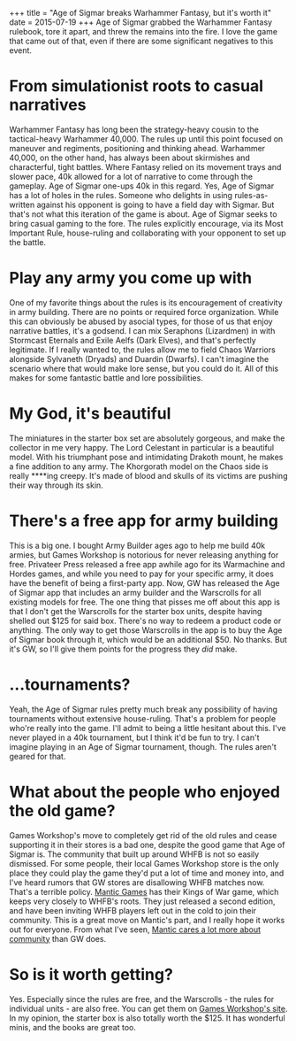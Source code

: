 +++
title = "Age of Sigmar breaks Warhammer Fantasy, but it's worth it"
date = 2015-07-19
+++
Age of Sigmar grabbed the Warhammer Fantasy rulebook, tore it apart, and threw the remains into the fire. I love the game that came out of that, even if there are some significant negatives to this event.

# From simulationist roots to casual narratives

Warhammer Fantasy has long been the strategy-heavy cousin to the tactical-heavy Warhammer 40,000. The rules up until this point focused on maneuver and regiments, positioning and thinking ahead. Warhammer 40,000, on the other hand, has always been about skirmishes and characterful, tight battles. Where Fantasy relied on its movement trays and slower pace, 40k allowed for a lot of narrative to come through the gameplay. Age of Sigmar one-ups 40k in this regard. Yes, Age of Sigmar has a lot of holes in the rules. Someone who delights in using rules-as-written against his opponent is going to have a field day with Sigmar. But that's not what this iteration of the game is about. Age of Sigmar seeks to bring casual gaming to the fore. The rules explicitly encourage, via its Most Important Rule, house-ruling and collaborating with your opponent to set up the battle.

# Play any army you come up with

One of my favorite things about the rules is its encouragement of creativity in army building. There are no points or required force organization. While this can obviously be abused by asocial types, for those of us that enjoy narrative battles, it's a godsend. I can mix Seraphons (Lizardmen) in with Stormcast Eternals and Exile Aelfs (Dark Elves), and that's perfectly legitimate. If I really wanted to, the rules allow me to field Chaos Warriors alongside Sylvaneth (Dryads) and Duardin (Dwarfs). I can't imagine the scenario where that would make lore sense, but you could do it. All of this makes for some fantastic battle and lore possibilities.

# My God, it's beautiful

The miniatures in the starter box set are absolutely gorgeous, and make the collector in me very happy. The Lord Celestant in particular is a beautiful model. With his triumphant pose and intimidating Drakoth mount, he makes a fine addition to any army. The Khorgorath model on the Chaos side is really ****ing creepy. It's made of blood and skulls of its victims are pushing their way through its skin.

# There's a free app for army building

This is a big one. I bought Army Builder ages ago to help me build 40k armies, but Games Workshop is notorious for never releasing anything for free. Privateer Press released a free app awhile ago for its Warmachine and Hordes games, and while you need to pay for your specific army, it does have the benefit of being a first-party app. Now, GW has released the Age of Sigmar app that includes an army builder and the Warscrolls for all existing models for free. The one thing that pisses me off about this app is that I don't get the Warscrolls for the starter box units, despite having shelled out $125 for said box. There's no way to redeem a product code or anything. The only way to get those Warscrolls in the app is to buy the Age of Sigmar book through it, which would be an additional $50. No thanks. But it's GW, so I'll give them points for the progress they _did_ make.

# ...tournaments?

Yeah, the Age of Sigmar rules pretty much break any possibility of having tournaments without extensive house-ruling. That's a problem for people who're really into the game. I'll admit to being a little hesitant about this. I've never played in a 40k tournament, but I think it'd be fun to try. I can't imagine playing in an Age of Sigmar tournament, though. The rules aren't geared for that.

# What about the people who enjoyed the old game?

Games Workshop's move to completely get rid of the old rules and cease supporting it in their stores is a bad one, despite the good game that Age of Sigmar is. The community that built up around WHFB is not so easily dismissed. For some people, their local Games Workshop store is the only place they could play the game they'd put a lot of time and money into, and I've heard rumors that GW stores are disallowing WHFB matches now. That's a terrible policy. [Mantic Games](http://www.manticgames.com/) has their Kings of War game, which keeps very closely to WHFB's roots. They just released a second edition, and have been inviting WHFB players left out in the cold to join their community. This is a great move on Mantic's part, and I really hope it works out for everyone. From what I've seen, [Mantic cares a lot more about community](http://manticblog.com/2015/07/14/how-the-community-helped-develop-kings-of-war/) than GW does.

# So is it worth getting?

Yes. Especially since the rules are free, and the Warscrolls - the rules for individual units - are also free. You can get them on [Games Workshop's site](http://www.games-workshop.com/en-US/age-of-sigmar-compendiums). In my opinion, the starter box is also totally worth the $125. It has wonderful minis, and the books are great too.
